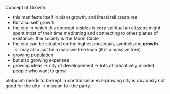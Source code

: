 Concept of Growth:
- this manifests itself in plant growth, and literal tall creatures
- But also self growth
- the city in which this concept resides is very spiritual an citizens might  spent most of their time meditating and connecting to other planes of existance. thie society is the Moon Circle
- the city can be situated on the highest mountain, symbolizing **growth**
	- may also jsut be a massive tree lmao (it is a massive tree)
- growing population
- but also growing expenses
- growing ideas -> city of developement -> lots of creaatively minded people who want to grow


plotpoint: needs to be kept in control since evergrowing city is obviously not good for the city -> mission for the party.